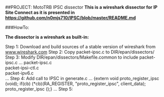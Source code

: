 ##PROJECT: MotoTRB IPSC dissector
**This is a wireshark dissector for IP Site Connect as it is presented in https://github.com/n0mjs710/IPSC/blob/master/README.md**

###HowTo:

**The dissector is a wireshark as built-in:**

  Step 1: Download and build sources of a stable version of wireshark from www.wireshark.com
  Step 2: Copy packet-ipsc.c to DIR/epan/dissectors/
  Step 3: Modify DIR/epan/dissectors/Makefile.common to include packet-ipsc.c
    ...
    packet-ipsc.c     \
    packet-ipsi-ctl.c \
    packet-ipv6.c   \
    ...
  Step 4: Add call to IPSC in generate.c
    ...
    {extern void proto_register_ipsc (void); if(cb) (*cb)(RA_REGISTER, "proto_register_ipsc", client_data); proto_register_ipsc ();}
    ...
  Step 5:
  

